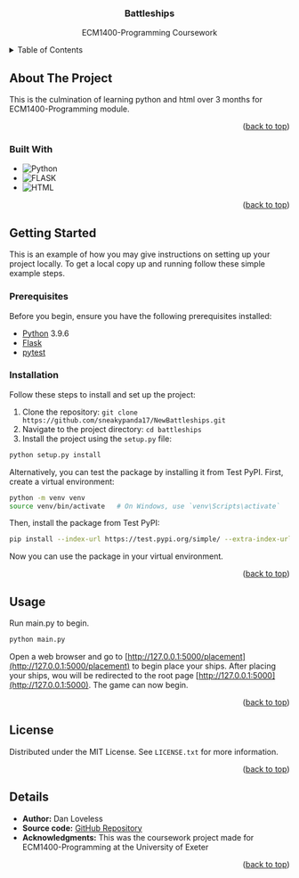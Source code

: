 <a name="readme-top"></a>
<h3 align="center">Battleships</h3>

  <p align="center">
    ECM1400-Programming Coursework
    <br />

<!-- TABLE OF CONTENTS -->
<details>
  <summary>Table of Contents</summary>
  <ol>
    <li>
      <a href="#about-the-project">About The Project</a>
      <ul>
        <li><a href="#built-with">Built With</a></li>
      </ul>
    </li>
    <li>
      <a href="#getting-started">Getting Started</a>
      <ul>
        <li><a href="#prerequisites">Prerequisites</a></li>
        <li><a href="#installation">Installation</a></li>
      </ul>
    </li>
    <li><a href="#usage">Usage</a></li>
    <li><a href="#license">License</a></li>
    <li><a href="#details">Details</a></li>
  </ol>
</details>



<!-- ABOUT THE PROJECT -->
## About The Project

This is the culmination of learning python and html over 3 months for ECM1400-Programming module.

<p align="right">(<a href="#readme-top">back to top</a>)</p>



### Built With

* ![Python][Python-img]
* ![FLASK][FLASK-img]
* ![HTML][HTML-img]


<p align="right">(<a href="#readme-top">back to top</a>)</p>



<!-- GETTING STARTED -->
## Getting Started

This is an example of how you may give instructions on setting up your project locally.
To get a local copy up and running follow these simple example steps.

### Prerequisites
Before you begin, ensure you have the following prerequisites installed:

- [Python](https://www.python.org/) 3.9.6
- [Flask](https://flask.palletsprojects.com/)
- [pytest](https://docs.pytest.org/en/stable/)

### Installation

Follow these steps to install and set up the project:

1. Clone the repository: `git clone https://github.com/sneakypanda17/NewBattleships.git`
2. Navigate to the project directory: `cd battleships`
3. Install the project using the `setup.py` file:

```bash
python setup.py install
```

Alternatively, you can test the package by installing it from Test PyPI. First, create a virtual environment:

```bash
python -m venv venv
source venv/bin/activate   # On Windows, use `venv\Scripts\activate`
```

Then, install the package from Test PyPI:

```bash
pip install --index-url https://test.pypi.org/simple/ --extra-index-url https://pypi.org/simple/ battleships-pgk-jworley==0.0.1
```

Now you can use the package in your virtual environment.

<p align="right">(<a href="#readme-top">back to top</a>)</p>



<!-- USAGE EXAMPLES -->
## Usage

Run main.py to begin.

```bash
python main.py
```

Open a web browser and go to [http://127.0.0.1:5000/placement](http://127.0.0.1:5000/placement) to begin place your ships.
After placing your ships, wou will be redirected to the root page [http://127.0.0.1:5000](http://127.0.0.1:5000). 
The game can now begin.

<p align="right">(<a href="#readme-top">back to top</a>)</p>



<!-- LICENSE -->
## License

Distributed under the MIT License. See `LICENSE.txt` for more information.

<p align="right">(<a href="#readme-top">back to top</a>)</p>


## Details

- **Author:** Dan Loveless
- **Source code:** [GitHub Repository](https://github.com/sneakypanda17/NewBattleships)
- **Acknowledgments:** This was the coursework project made for ECM1400-Programming at the University of Exeter

<p align="right">(<a href="#readme-top">back to top</a>)</p>

[Python-img]: https://img.shields.io/badge/Python-3776AB?style=for-the-badge&logo=python&logoColor=white

[HTML-img]: https://img.shields.io/badge/HTML-239120?style=for-the-badge&logo=html5&logoColor=white

[FLASK-img]: https://img.shields.io/badge/Flask-000000?style=for-the-badge&logo=flask&logoColor=white

